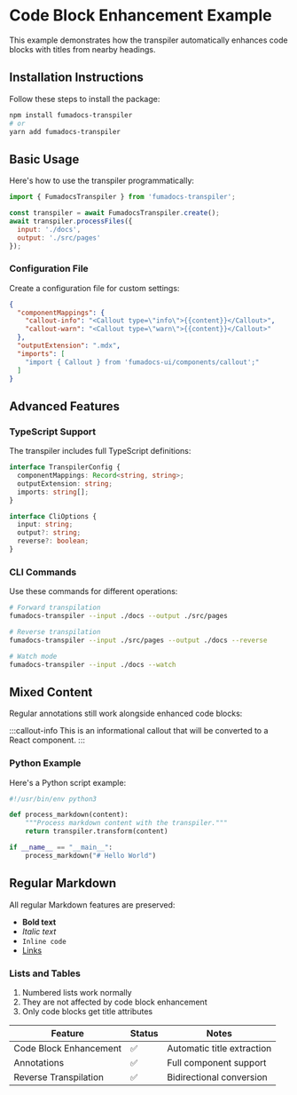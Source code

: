 # Code Block Enhancement Example

This example demonstrates how the transpiler automatically enhances code blocks with titles from nearby headings.

## Installation Instructions

Follow these steps to install the package:

```bash
npm install fumadocs-transpiler
# or
yarn add fumadocs-transpiler
```

## Basic Usage

Here's how to use the transpiler programmatically:

```javascript
import { FumadocsTranspiler } from 'fumadocs-transpiler';

const transpiler = await FumadocsTranspiler.create();
await transpiler.processFiles({
  input: './docs',
  output: './src/pages'
});
```

### Configuration File

Create a configuration file for custom settings:

```json
{
  "componentMappings": {
    "callout-info": "<Callout type=\"info\">{{content}}</Callout>",
    "callout-warn": "<Callout type=\"warn\">{{content}}</Callout>"
  },
  "outputExtension": ".mdx",
  "imports": [
    "import { Callout } from 'fumadocs-ui/components/callout';"
  ]
}
```

## Advanced Features

### TypeScript Support

The transpiler includes full TypeScript definitions:

```typescript
interface TranspilerConfig {
  componentMappings: Record<string, string>;
  outputExtension: string;
  imports: string[];
}

interface CliOptions {
  input: string;
  output?: string;
  reverse?: boolean;
}
```

### CLI Commands

Use these commands for different operations:

```bash
# Forward transpilation
fumadocs-transpiler --input ./docs --output ./src/pages

# Reverse transpilation
fumadocs-transpiler --input ./src/pages --output ./docs --reverse

# Watch mode
fumadocs-transpiler --input ./docs --watch
```

## Mixed Content

Regular annotations still work alongside enhanced code blocks:

:::callout-info
This is an informational callout that will be converted to a React component.
:::

### Python Example

Here's a Python script example:

```python
#!/usr/bin/env python3

def process_markdown(content):
    """Process markdown content with the transpiler."""
    return transpiler.transform(content)

if __name__ == "__main__":
    process_markdown("# Hello World")
```

## Regular Markdown

All regular Markdown features are preserved:

- **Bold text**
- _Italic text_
- `Inline code`
- [Links](https://example.com)

### Lists and Tables

1. Numbered lists work normally
2. They are not affected by code block enhancement
3. Only code blocks get title attributes

| Feature | Status | Notes |
|---------|--------|-------|
| Code Block Enhancement | ✅ | Automatic title extraction |
| Annotations | ✅ | Full component support |
| Reverse Transpilation | ✅ | Bidirectional conversion |
